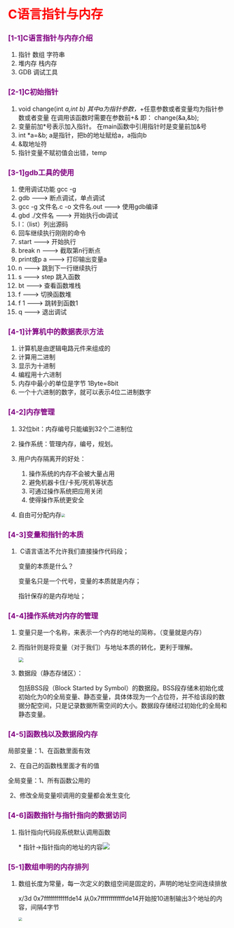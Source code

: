 #                            <span style='color:red;'>C语言指针与内存</span>

### <span style='color:purple;'>[1-1]C语言指针与内存介绍</span>

1. 指针 数组 字符串
2. 堆内存 栈内存
3. GDB 调试工具

### <span style='color:purple;'>[2-1]C初始指针</span>

1. void change(int *a,int *b)  其中*a为指针参数，*+任意参数或者变量均为指针参数或者变量  在调用该函数时需要在参数前+& 即：  change(&a,&b);
2. 变量前加*号表示加入指针。 在main函数中引用指针时是变量前加&号
3. int *a=&b; a是指针，把b的地址赋给a，a指向b
4. &取地址符
5. 指针变量不赋初值会出错，temp

### <span style='color:purple;'>[3-1]gdb工具的使用</span>

1. 使用调试功能 gcc -g
2. gdb		--->		断点调试，单点调试
3. gcc -g 文件名.c -o 文件名.out		--->		使用gdb编译
4. gbd ./文件名		--->		开始执行db调试
5. l：（list）列出源码
6. 回车继续执行刚刚的命令
7. start		--->		开始执行
8. break n		--->		截取第n行断点
9. print或p a 		--->		打印输出变量a
10. n		--->		跳到下一行继续执行
11. s  	--->		step 跳入函数
12. bt 		--->		查看函数堆栈
13. f		--->		 切换函数堆
14. f 1		--->		跳转到函数1
15. q 		--->		退出调试

### <span style='color:purple;'>[4-1]计算机中的数据表示方法</span>

1. 计算机是由逻辑电路元件来组成的
2. 计算用二进制
3. 显示为十进制
4. 编程用十六进制
5. 内存中最小的单位是字节 1Byte=8bit
6. 一个十六进制的数字，就可以表示4位二进制数字

### <span style='color:purple;'>[4-2]内存管理</span>

1. 32位bit：内存编号只能编到32个二进制位

2. 操作系统：管理内存，编号，规划。

3. 用户内存隔离开的好处：

   1. 操作系统的内存不会被大量占用
   2. 避免机器卡住/卡死/死机等状态
   3. 可通过操作系统把应用关闭
   4. 使得操作系统更安全

4. 自由可分配内存<img src="/home/wangcy/notes/wcy/picture/内存分配.jpg" style="zoom:50%;" />

   

### <span style='color:purple;'>[4-3]变量和指针的本质</span>

1. ​	C语言语法不允许我们直接操作代码段；

   变量的本质是什么？

   变量名只是一个代号，变量的本质就是内存；

   指针保存的是内存地址；

### <span style='color:purple;'>[4-4]操作系统对内存的管理</span>

1. 变量只是一个名称，来表示一个内存的地址的简称，（变量就是内存）

2. 而指针则是将变量（对于我们）与地址本质的转化，更利于理解。

   <img src="/home/wangcy/notes/wcy/picture/内存图.jpg" style="zoom: 67%;" />

3. 数据段（静态存储区）：

   包括BSS段（Block Started by Symbol）的数据段。BSS段存储未初始化或初始化为0的全局变量、静态变量，具体体现为一个占位符，并不给该段的数据分配空间，只是记录数据所需空间的大小。数据段存储经过初始化的全局和静态变量。

### <span style='color:purple;'>[4-5]函数栈以及数据段内存</span>

局部变量：1、在函数里面有效

​         2、在自己的函数栈里面才有的值

全局变量：1、所有函数公用的

​         2、修改全局变量呗调用的变量都会发生变化

### <span style='color:purple;'>[4-6]函数指针与指针指向的数据访问</span>

1. 指针指向代码段系统默认调用函数

   \* 指针->指针指向的地址的内容![](/home/wangcy/notes/wcy/picture/调用函数.jpg)

### <span style='color:purple;'>[5-1]数组申明的内存排列</span>

1. 数组长度为常量，每一次定义的数组空间是固定的，声明的地址空间连续排放

   x/3d 0x7ffffffffffffde14  从0x7ffffffffffffde14开始按10进制输出3个地址的内容，间隔4字节

   <img src="/home/wangcy/notes/wcy/picture/数组申明的内存排列.jpg" style="zoom:50%;" />